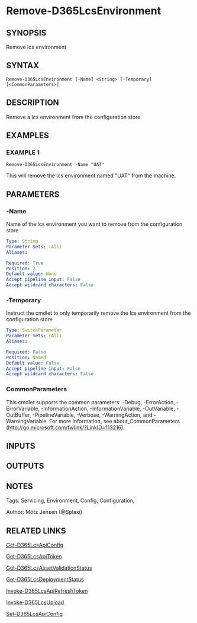 ﻿---
external help file: d365fo.tools-help.xml
Module Name: d365fo.tools
online version:
schema: 2.0.0
---

# Remove-D365LcsEnvironment

## SYNOPSIS
Remove lcs environment

## SYNTAX

```
Remove-D365LcsEnvironment [-Name] <String> [-Temporary] [<CommonParameters>]
```

## DESCRIPTION
Remove a lcs environment from the configuration store

## EXAMPLES

### EXAMPLE 1
```
Remove-D365LcsEnvironment -Name "UAT"
```

This will remove the lcs environment named "UAT" from the machine.

## PARAMETERS

### -Name
Name of the lcs environment you want to remove from the configuration store

```yaml
Type: String
Parameter Sets: (All)
Aliases:

Required: True
Position: 2
Default value: None
Accept pipeline input: False
Accept wildcard characters: False
```

### -Temporary
Instruct the cmdlet to only temporarily remove the lcs environment from the configuration store

```yaml
Type: SwitchParameter
Parameter Sets: (All)
Aliases:

Required: False
Position: Named
Default value: False
Accept pipeline input: False
Accept wildcard characters: False
```

### CommonParameters
This cmdlet supports the common parameters: -Debug, -ErrorAction, -ErrorVariable, -InformationAction, -InformationVariable, -OutVariable, -OutBuffer, -PipelineVariable, -Verbose, -WarningAction, and -WarningVariable.
For more information, see about_CommonParameters (http://go.microsoft.com/fwlink/?LinkID=113216).

## INPUTS

## OUTPUTS

## NOTES
Tags: Servicing, Environment, Config, Configuration,

Author: Mötz Jensen (@Splaxi)

## RELATED LINKS

[Get-D365LcsApiConfig]()

[Get-D365LcsApiToken]()

[Get-D365LcsAssetValidationStatus]()

[Get-D365LcsDeploymentStatus]()

[Invoke-D365LcsApiRefreshToken]()

[Invoke-D365LcsUpload]()

[Set-D365LcsApiConfig]()

